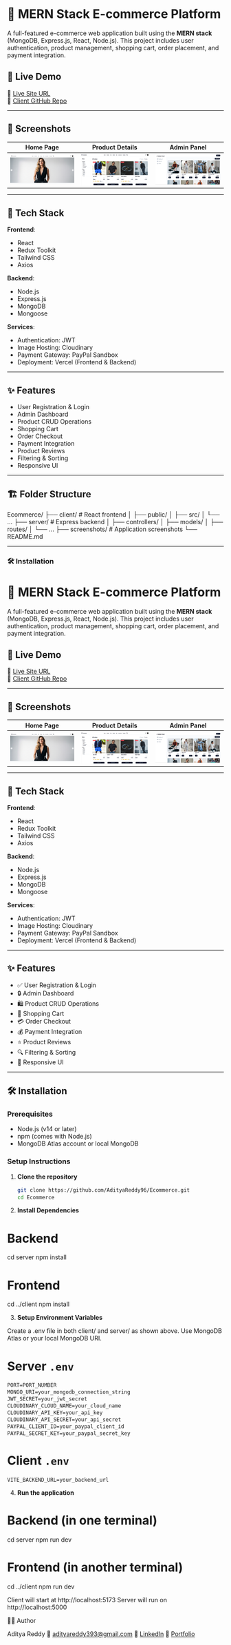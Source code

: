 # 🛒 MERN Stack E-commerce Platform

A full-featured e-commerce web application built using the **MERN stack** (MongoDB, Express.js, React, Node.js). This project includes user authentication, product management, shopping cart, order placement, and payment integration.

## 🚀 Live Demo

🔗 [Live Site URL](https://ecommerce-frontend-two-gamma.vercel.app/)  
🔗 [Client GitHub Repo](https://github.com/AdityaReddy96/Ecommerce.git)

---

## 📸 Screenshots

| Home Page                       | Product Details                        | Admin Panel                       |
| ------------------------------- | -------------------------------------- | --------------------------------- |
| ![Home](./screenshots/home.png) | ![Product](./screenshots/products.png) | ![Admin](./screenshots/admin.png) |

---

## 🧰 Tech Stack

**Frontend**:
- React
- Redux Toolkit
- Tailwind CSS
- Axios

**Backend**:
- Node.js
- Express.js
- MongoDB
- Mongoose

**Services**:
- Authentication: JWT
- Image Hosting: Cloudinary
- Payment Gateway: PayPal Sandbox
- Deployment: Vercel (Frontend & Backend)

---

## ✨ Features

- User Registration & Login
- Admin Dashboard
- Product CRUD Operations
- Shopping Cart
- Order Checkout
- Payment Integration
- Product Reviews
- Filtering & Sorting
- Responsive UI

---

## 🏗️ Folder Structure

Ecommerce/
├── client/          # React frontend
│   ├── public/
│   ├── src/
│   └── ...
├── server/          # Express backend
│   ├── controllers/
│   ├── models/
│   ├── routes/
│   └── ...
├── screenshots/     # Application screenshots
└── README.md

---

### 🛠️ Installation

# 🛒 MERN Stack E-commerce Platform

A full-featured e-commerce web application built using the **MERN stack** (MongoDB, Express.js, React, Node.js). This project includes user authentication, product management, shopping cart, order placement, and payment integration.

## 🚀 Live Demo

🔗 [Live Site URL](https://ecommerce-frontend-two-gamma.vercel.app/)  
🔗 [Client GitHub Repo](https://github.com/AdityaReddy96/Ecommerce.git)

---

## 📸 Screenshots

| Home Page                       | Product Details                | Admin Panel                   |
|---------------------------------|---------------------------------|-------------------------------|
| ![Home](./screenshots/home.png) | ![Product](./screenshots/products.png) | ![Admin](./screenshots/admin.png) |

---

## 🧰 Tech Stack

**Frontend**:
- React
- Redux Toolkit
- Tailwind CSS
- Axios

**Backend**:
- Node.js
- Express.js
- MongoDB
- Mongoose

**Services**:
- Authentication: JWT
- Image Hosting: Cloudinary
- Payment Gateway: PayPal Sandbox
- Deployment: Vercel (Frontend & Backend)

---

## ✨ Features

- ✅ User Registration & Login
- 🔒 Admin Dashboard
- 🛍️ Product CRUD Operations
- 🛒 Shopping Cart
- 💳 Order Checkout
- 💰 Payment Integration
- ⭐ Product Reviews
- 🔍 Filtering & Sorting
- 📱 Responsive UI

---

## 🛠️ Installation

### Prerequisites
- Node.js (v14 or later)
- npm (comes with Node.js)
- MongoDB Atlas account or local MongoDB

### Setup Instructions

1. **Clone the repository**
   ```bash
   git clone https://github.com/AdityaReddy96/Ecommerce.git
   cd Ecommerce

2. **Install Dependencies**

# Backend
cd server
npm install

# Frontend
cd ../client
npm install

3. **Setup Environment Variables**

Create a .env file in both client/ and server/ as shown above.
Use MongoDB Atlas or your local MongoDB URI.

# Server `.env`
```env
PORT=PORT_NUMBER
MONGO_URI=your_mongodb_connection_string
JWT_SECRET=your_jwt_secret
CLOUDINARY_CLOUD_NAME=your_cloud_name
CLOUDINARY_API_KEY=your_api_key
CLOUDINARY_API_SECRET=your_api_secret
PAYPAL_CLIENT_ID=your_paypal_client_id
PAYPAL_SECRET_KEY=your_paypal_secret_key
```

# Client `.env`
```env
VITE_BACKEND_URL=your_backend_url
```

4. **Run the application**
# Backend (in one terminal)
cd server
npm run dev

# Frontend (in another terminal)
cd ../client
npm run dev

Client will start at http://localhost:5173
Server will run on http://localhost:5000

🙋‍♂️ Author

Aditya Reddy
📧 adityareddy393@gmail.com
🔗 [LinkedIn](https://www.linkedin.com/in/aditya-reddy-66847b314)
🔗 [Portfolio](https://portfolio-three-rust-79.vercel.app/)